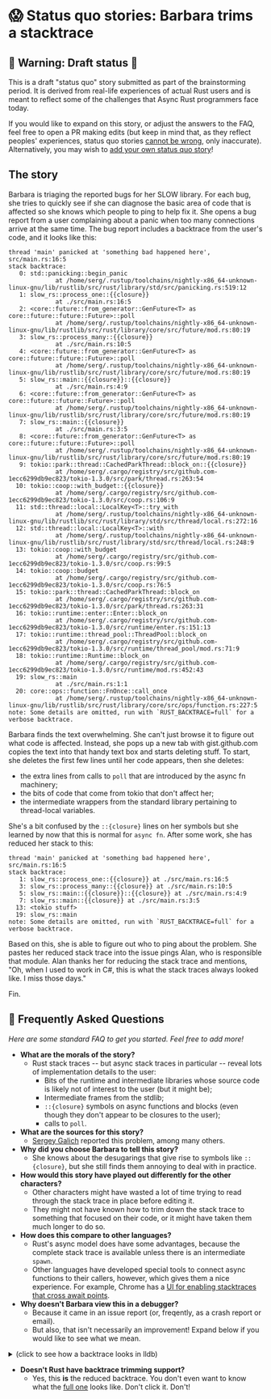 # 😱 Status quo stories: Barbara trims a stacktrace

[How To Vision: Status Quo]: ../how_to_vision/status_quo.md
[the raw source from this template]: https://raw.githubusercontent.com/rust-lang/wg-async-foundations/master/src/vision/status_quo/template.md
[`status_quo`]: https://github.com/rust-lang/wg-async-foundations/tree/master/src/vision/status_quo
[`SUMMARY.md`]: https://github.com/rust-lang/wg-async-foundations/blob/master/src/SUMMARY.md
[open issues]: https://github.com/rust-lang/wg-async-foundations/issues?q=is%3Aopen+is%3Aissue+label%3Astatus-quo-story-ideas
[open an issue of your own]: https://github.com/rust-lang/wg-async-foundations/issues/new?assignees=&labels=good+first+issue%2C+help+wanted%2C+status-quo-story-ideas&template=-status-quo--story-issue.md&title=


## 🚧 Warning: Draft status 🚧

This is a draft "status quo" story submitted as part of the brainstorming period. It is derived from real-life experiences of actual Rust users and is meant to reflect some of the challenges that Async Rust programmers face today. 

If you would like to expand on this story, or adjust the answers to the FAQ, feel free to open a PR making edits (but keep in mind that, as they reflect peoples' experiences, status quo stories [cannot be wrong], only inaccurate). Alternatively, you may wish to [add your own status quo story][htvsq]!

## The story

Barbara is triaging the reported bugs for her SLOW library. For each bug, she tries to quickly see if she can diagnose the basic area of code that is affected so she knows which people to ping to help fix it. She opens a bug report from a user complaining about a panic when too many connections arrive at the same time. The bug report includes a backtrace from the user's code, and it looks like this:

```ignore
thread 'main' panicked at 'something bad happened here', src/main.rs:16:5
stack backtrace:
   0: std::panicking::begin_panic
             at /home/serg/.rustup/toolchains/nightly-x86_64-unknown-linux-gnu/lib/rustlib/src/rust/library/std/src/panicking.rs:519:12
   1: slow_rs::process_one::{{closure}}
             at ./src/main.rs:16:5
   2: <core::future::from_generator::GenFuture<T> as core::future::future::Future>::poll
             at /home/serg/.rustup/toolchains/nightly-x86_64-unknown-linux-gnu/lib/rustlib/src/rust/library/core/src/future/mod.rs:80:19
   3: slow_rs::process_many::{{closure}}
             at ./src/main.rs:10:5
   4: <core::future::from_generator::GenFuture<T> as core::future::future::Future>::poll
             at /home/serg/.rustup/toolchains/nightly-x86_64-unknown-linux-gnu/lib/rustlib/src/rust/library/core/src/future/mod.rs:80:19
   5: slow_rs::main::{{closure}}::{{closure}}
             at ./src/main.rs:4:9
   6: <core::future::from_generator::GenFuture<T> as core::future::future::Future>::poll
             at /home/serg/.rustup/toolchains/nightly-x86_64-unknown-linux-gnu/lib/rustlib/src/rust/library/core/src/future/mod.rs:80:19
   7: slow_rs::main::{{closure}}
             at ./src/main.rs:3:5
   8: <core::future::from_generator::GenFuture<T> as core::future::future::Future>::poll
             at /home/serg/.rustup/toolchains/nightly-x86_64-unknown-linux-gnu/lib/rustlib/src/rust/library/core/src/future/mod.rs:80:19
   9: tokio::park::thread::CachedParkThread::block_on::{{closure}}
             at /home/serg/.cargo/registry/src/github.com-1ecc6299db9ec823/tokio-1.3.0/src/park/thread.rs:263:54
  10: tokio::coop::with_budget::{{closure}}
             at /home/serg/.cargo/registry/src/github.com-1ecc6299db9ec823/tokio-1.3.0/src/coop.rs:106:9
  11: std::thread::local::LocalKey<T>::try_with
             at /home/serg/.rustup/toolchains/nightly-x86_64-unknown-linux-gnu/lib/rustlib/src/rust/library/std/src/thread/local.rs:272:16
  12: std::thread::local::LocalKey<T>::with
             at /home/serg/.rustup/toolchains/nightly-x86_64-unknown-linux-gnu/lib/rustlib/src/rust/library/std/src/thread/local.rs:248:9
  13: tokio::coop::with_budget
             at /home/serg/.cargo/registry/src/github.com-1ecc6299db9ec823/tokio-1.3.0/src/coop.rs:99:5
  14: tokio::coop::budget
             at /home/serg/.cargo/registry/src/github.com-1ecc6299db9ec823/tokio-1.3.0/src/coop.rs:76:5
  15: tokio::park::thread::CachedParkThread::block_on
             at /home/serg/.cargo/registry/src/github.com-1ecc6299db9ec823/tokio-1.3.0/src/park/thread.rs:263:31
  16: tokio::runtime::enter::Enter::block_on
             at /home/serg/.cargo/registry/src/github.com-1ecc6299db9ec823/tokio-1.3.0/src/runtime/enter.rs:151:13
  17: tokio::runtime::thread_pool::ThreadPool::block_on
             at /home/serg/.cargo/registry/src/github.com-1ecc6299db9ec823/tokio-1.3.0/src/runtime/thread_pool/mod.rs:71:9
  18: tokio::runtime::Runtime::block_on
             at /home/serg/.cargo/registry/src/github.com-1ecc6299db9ec823/tokio-1.3.0/src/runtime/mod.rs:452:43
  19: slow_rs::main
             at ./src/main.rs:1:1
  20: core::ops::function::FnOnce::call_once
             at /home/serg/.rustup/toolchains/nightly-x86_64-unknown-linux-gnu/lib/rustlib/src/rust/library/core/src/ops/function.rs:227:5
note: Some details are omitted, run with `RUST_BACKTRACE=full` for a verbose backtrace.
```

Barbara finds the text overwhelming. She can't just browse it to figure out what code is affected. Instead, she pops up a new tab with gist.github.com copies the text into that handy text box and starts deleting stuff. To start, she deletes the first few lines until her code appears, then she deletes:

* the extra lines from calls to `poll` that are introduced by the async fn machinery;
* the bits of code that come from tokio that don't affect her;
* the intermediate wrappers from the standard library pertaining to thread-local variables.

She's a bit confused by the `::{closure}` lines on her symbols but she learned by now that this is normal for `async fn`. After some work, she has reduced her stack to this:

```ignore
thread 'main' panicked at 'something bad happened here', src/main.rs:16:5
stack backtrace:
   1: slow_rs::process_one::{{closure}} at ./src/main.rs:16:5
   3: slow_rs::process_many::{{closure}} at ./src/main.rs:10:5
   5: slow_rs::main::{{closure}}::{{closure}} at ./src/main.rs:4:9
   7: slow_rs::main::{{closure}} at ./src/main.rs:3:5
  13: <tokio stuff> 
  19: slow_rs::main
note: Some details are omitted, run with `RUST_BACKTRACE=full` for a verbose backtrace.
```

Based on this, she is able to figure out who to ping about the problem. She pastes her reduced stack trace into the issue pings Alan, who is responsible that module. Alan thanks her for reducing the stack trace and mentions, "Oh, when I used to work in C#, this is what the stack traces always looked like. I miss those days."

Fin.

## 🤔 Frequently Asked Questions

*Here are some standard FAQ to get you started. Feel free to add more!*

* **What are the morals of the story?**
    * Rust stack traces -- but async stack traces in particular -- reveal lots of implementation details to the user:
        * Bits of the runtime and intermediate libraries whose source code is likely not of interest to the user (but it might be);
        * Intermediate frames from the stdlib;
        * `::{closure}` symbols on async functions and blocks (even though they don't appear to be closures to the user);
        * calls to `poll`.
* **What are the sources for this story?**
    * [Sergey Galich](https://github.com/rust-lang/wg-async-foundations/issues/69#issuecomment-803208049) reported this problem, among many others.
* **Why did you choose Barbara to tell this story?**
    * She knows about the desugarings that give rise to symbols like `::{closure}`, but she still finds them annoying to deal with in practice.
* **How would this story have played out differently for the other characters?**
    * Other characters might have wasted a lot of time trying to read through the stack trace in place before editing it.
    * They might not have known how to trim down the stack trace to something that focused on their code, or it might have taken them much longer to do so.
* **How does this compare to other languages?**
    * Rust's async model does have some advantages, because the complete stack trace is available unless there is an intermediate `spawn`.
    * Other languages have developed special tools to connect async functions to their callers, however, which gives them a nice experience. For example, Chrome has a [UI for enabling stacktraces that cross await points](https://www.html5rocks.com/en/tutorials/developertools/async-call-stack/#toc-enable).
* **Why doesn't Barbara view this in a debugger?**
    * Because it came in an issue report (or, freqently, as a crash report or email).
    * But also, that isn't necessarily an improvement! Expand below if you would like to see what we mean.

<details>
<summary>(click to see how a backtrace looks in lldb)</summary>

```ignore
* thread #1, name = 'foo', stop reason = breakpoint 1.1
  * frame #0: 0x0000555555583d24 foo`foo::main::_$u7b$$u7b$closure$u7d$$u7d$::_$u7b$$u7b$closure$u7d$$u7d$::h617d49d0841ffc0d((null)=closure-0 @ 0x00007fffffffae38, (null)=<unavailable>) at main.rs:11:13
    frame #1: 0x0000555555583d09 foo`_$LT$T$u20$as$u20$futures_util..fns..FnOnce1$LT$A$GT$$GT$::call_once::hc559b1f3f708a7b0(self=closure-0 @ 0x00007fffffffae68, arg=<unavailable>) at fns.rs:15:9
    frame #2: 0x000055555557f300 foo`_$LT$futures_util..future..future..map..Map$LT$Fut$C$F$GT$$u20$as$u20$core..future..future..Future$GT$::poll::hebf5b295fcc0837f(self=(pointer = 0x0000555555700e00), cx=0x00007fffffffcf50) at map.rs:57:73
    frame #3: 0x00005555555836ac foo`_$LT$futures_util..future..future..Map$LT$Fut$C$F$GT$$u20$as$u20$core..future..future..Future$GT$::poll::h482f253651b968e6(self=Pin<&mut futures_util::future::future::Map<tokio::time::driver::sleep::Sleep, closure-0>> @ 0x00007fffffffb268, cx=0x00007fffffffcf50)
at lib.rs:102:13
    frame #4: 0x000055555557995a foo`_$LT$futures_util..future..future..flatten..Flatten$LT$Fut$C$$LT$Fut$u20$as$u20$core..future..future..Future$GT$..Output$GT$$u20$as$u20$core..future..future..Future$GT$::poll::hd62d2a2417c0f2ea(self=(pointer = 0x0000555555700d80), cx=0x00007fffffffcf50) at flatten.rs:48:36
    frame #5: 0x00005555555834fc foo`_$LT$futures_util..future..future..Then$LT$Fut1$C$Fut2$C$F$GT$$u20$as$u20$core..future..future..Future$GT$::poll::hf60f05f9e9d6f307(self=Pin<&mut futures_util::future::future::Then<tokio::time::driver::sleep::Sleep, core::future::ready::Ready<()>, closure-0>> @ 0x00007fffffffc148, cx=0x00007fffffffcf50) at lib.rs:102:13
    frame #6: 0x000055555558474a foo`_$LT$core..pin..Pin$LT$P$GT$$u20$as$u20$core..future..future..Future$GT$::poll::h4dad267b4f10535d(self=Pin<&mut core::pin::Pin<alloc::boxed::Box<Future, alloc::alloc::Global>>> @ 0x00007fffffffc188, cx=0x00007fffffffcf50) at future.rs:119:9
    frame #7: 0x000055555557a693 foo`_$LT$futures_util..future..maybe_done..MaybeDone$LT$Fut$GT$$u20$as$u20$core..future..future..Future$GT$::poll::hdb6db40c2b3f2f1b(self=(pointer = 0x00005555557011b0), cx=0x00007fffffffcf50) at maybe_done.rs:95:38
    frame #8: 0x0000555555581254 foo`_$LT$futures_util..future..join_all..JoinAll$LT$F$GT$$u20$as$u20$core..future..future..Future$GT$::poll::ha2472a9a54f0e504(self=Pin<&mut futures_util::future::join_all::JoinAll<core::pin::Pin<alloc::boxed::Box<Future, alloc::alloc::Global>>>> @ 0x00007fffffffc388, cx=0x00007fffffffcf50) at join_all.rs:101:16
    frame #9: 0x0000555555584095 foo`foo::main::_$u7b$$u7b$closure$u7d$$u7d$::h6459086fc041943f((null)=ResumeTy @ 0x00007fffffffcc40) at main.rs:17:5
    frame #10: 0x0000555555580eab foo`_$LT$core..future..from_generator..GenFuture$LT$T$GT$$u20$as$u20$core..future..future..Future$GT$::poll::h272e2b5e808264a2(self=Pin<&mut core::future::from_generator::GenFuture<generator-0>> @ 0x00007fffffffccf8, cx=0x00007fffffffcf50) at mod.rs:80:19
    frame #11: 0x00005555555805a0 foo`tokio::park::thread::CachedParkThread::block_on::_$u7b$$u7b$closure$u7d$$u7d$::hbfc61d9f747eef7b at thread.rs:263:54
    frame #12: 0x00005555555795cc foo`tokio::coop::with_budget::_$u7b$$u7b$closure$u7d$$u7d$::ha229cfa0c1a2e13f(cell=0x00007ffff7c06712) at coop.rs:106:9
    frame #13: 0x00005555555773cc foo`std::thread::local::LocalKey$LT$T$GT$::try_with::h9a2f70c5c8e63288(self=0x00005555556e2a48, f=<unavailable>) at local.rs:272:16
    frame #14: 0x0000555555576ead foo`std::thread::local::LocalKey$LT$T$GT$::with::h12eeed0906b94d09(self=0x00005555556e2a48, f=<unavailable>) at local.rs:248:9
    frame #15: 0x000055555557fea6 foo`tokio::park::thread::CachedParkThread::block_on::h33b270af584419f1 [inlined] tokio::coop::with_budget::hcd477734d4970ed5(budget=(__0 = core::option::Option<u8> @ 0x00007fffffffd040), f=closure-0 @ 0x00007fffffffd048) at coop.rs:99:5
    frame #16: 0x000055555557fe73 foo`tokio::park::thread::CachedParkThread::block_on::h33b270af584419f1 [inlined] tokio::coop::budget::h410dced2a7df3ec8(f=closure-0 @ 0x00007fffffffd008) at coop.rs:76
    frame #17: 0x000055555557fe0c foo`tokio::park::thread::CachedParkThread::block_on::h33b270af584419f1(self=0x00007fffffffd078, f=<unavailable>) at thread.rs:263
    frame #18: 0x0000555555578f76 foo`tokio::runtime::enter::Enter::block_on::h4a9c2602e7b82840(self=0x00007fffffffd0f8, f=<unavailable>) at enter.rs:151:13
    frame #19: 0x000055555558482b foo`tokio::runtime::thread_pool::ThreadPool::block_on::h6b211ce19db8989d(self=0x00007fffffffd280, future=(__0 = foo::main::generator-0 @ 0x00007fffffffd200)) at mod.rs:71:9
    frame #20: 0x0000555555583324 foo`tokio::runtime::Runtime::block_on::h5f6badd2dffadf55(self=0x00007fffffffd278, future=(__0 = foo::main::generator-0 @ 0x00007fffffffd968)) at mod.rs:452:43
    frame #21: 0x0000555555579052 foo`foo::main::h3106d444f509ad81 at main.rs:5:1
    frame #22: 0x000055555557b69b foo`core::ops::function::FnOnce::call_once::hba86afc3f8197561((null)=(foo`foo::main::h3106d444f509ad81 at main.rs:6), (null)=<unavailable>) at function.rs:227:5
    frame #23: 0x0000555555580efe foo`std::sys_common::backtrace::__rust_begin_short_backtrace::h856d648367895391(f=(foo`foo::main::h3106d444f509ad81 at main.rs:6)) at backtrace.rs:125:18
    frame #24: 0x00005555555842f1 foo`std::rt::lang_start::_$u7b$$u7b$closure$u7d$$u7d$::h24c58cd1e112136f at rt.rs:66:18
    frame #25: 0x0000555555670aca foo`std::rt::lang_start_internal::h965c28c9ce06ee73 [inlined] core::ops::function::impls::_$LT$impl$u20$core..ops..function..FnOnce$LT$A$GT$$u20$for$u20$$RF$F$GT$::call_once::hbcc915e668c7ca11 at function.rs:259:13
    frame #26: 0x0000555555670ac3 foo`std::rt::lang_start_internal::h965c28c9ce06ee73 [inlined] std::panicking::try::do_call::h6b0f430d48122ddf at panicking.rs:379
    frame #27: 0x0000555555670ac3 foo`std::rt::lang_start_internal::h965c28c9ce06ee73 [inlined] std::panicking::try::h6ba420e2e21b5afa at panicking.rs:343
    frame #28: 0x0000555555670ac3 foo`std::rt::lang_start_internal::h965c28c9ce06ee73 [inlined] std::panic::catch_unwind::h8366719d1f615eee at panic.rs:431
    frame #29: 0x0000555555670ac3 foo`std::rt::lang_start_internal::h965c28c9ce06ee73 at rt.rs:51
    frame #30: 0x00005555555842d0 foo`std::rt::lang_start::ha8694bc6fe5182cd(main=(foo`foo::main::h3106d444f509ad81 at main.rs:6), argc=1, argv=0x00007fffffffdc88) at rt.rs:65:5
    frame #31: 0x00005555555790ec foo`main + 28
    frame #32: 0x00007ffff7c2f09b libc.so.6`__libc_start_main(main=(foo`main), argc=1, argv=0x00007fffffffdc88, init=<unavailable>, fini=<unavailable>, rtld_fini=<unavailable>, stack_end=0x00007fffffffdc78) at libc-start.c:308:16
```
</details>

* **Doesn't Rust have backtrace trimming support?**
    * Yes, this **is** the reduced backtrace. You don't even want to know what the [full one](https://gist.github.com/eminence/0b3e697b7c4e686451ff0d37c169c89d) looks like. Don't click it. Don't!
    
[character]: ../characters.md
[status quo stories]: ./status_quo.md
[Alan]: ../characters/alan.md
[Grace]: ../characters/grace.md
[Niklaus]: ../characters/niklaus.md
[Barbara]: ../characters/barbara.md
[htvsq]: ../how_to_vision/status_quo.md
[cannot be wrong]: ../how_to_vision/comment.md#comment-to-understand-or-improve-not-to-negate-or-dissuade
